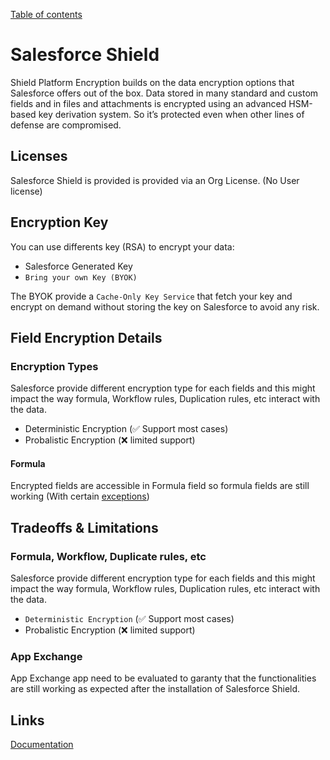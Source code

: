 [Table of contents](../Documentation.md)
# Salesforce Shield
Shield Platform Encryption builds on the data encryption options that Salesforce offers out of the box. Data stored in many standard and custom fields and in files and attachments is encrypted using an advanced HSM-based key derivation system. So it’s protected even when other lines of defense are compromised.

## Licenses
Salesforce Shield is provided is provided via an Org License. (No User license)

## Encryption Key
You can use differents key (RSA) to encrypt your data:
- Salesforce Generated Key
- `Bring your own Key (BYOK)`

The BYOK provide a `Cache-Only Key Service` that fetch your key and encrypt on demand without storing the key on Salesforce to avoid any risk.

## Field Encryption Details

### Encryption Types
Salesforce provide different encryption type for each fields and this might impact the way formula, Workflow rules, Duplication rules, etc interact with the data.
- Deterministic Encryption  (✅ Support most cases)
- Probalistic Encryption (❌ limited support)

#### Formula
Encrypted fields are accessible in Formula field so formula fields are still working (With certain [exceptions](https://developer.salesforce.com/docs/atlas.en-us.securityImplGuide.meta/securityImplGuide/security_pe_formulas.htm))

## Tradeoffs & Limitations

### Formula, Workflow, Duplicate rules, etc
Salesforce provide different encryption type for each fields and this might impact the way formula, Workflow rules, Duplication rules, etc interact with the data.
- `Deterministic Encryption`  (✅ Support most cases)
- Probalistic Encryption (❌ limited support)

### App Exchange 
App Exchange app need to be evaluated to garanty that the functionalities are still working as expected after the installation of Salesforce Shield.


## Links
[Documentation](https://developer.salesforce.com/docs/atlas.en-us.securityImplGuide.meta/securityImplGuide/security_pe_overview.htm)
